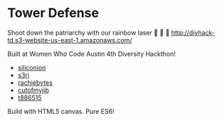 # Tower Defense

Shoot down the patriarchy with our rainbow laser :rainbow: :rainbow: :rainbow:
http://divhack-td.s3-website-us-east-1.amazonaws.com/

Built at Women Who Code Austin 4th Diversity Hackthon!
* [siliconion](https://github.com/siliconion)
* [s3rj](https://github.com/s3rj)
* [rachiebytes](https://github.com/rachiebytes)
* [cutofmyjib](https://github.com/cutofmyjib)
* [t886515](https://github.com/t886515)


Build with HTML5 canvas. Pure ES6!


